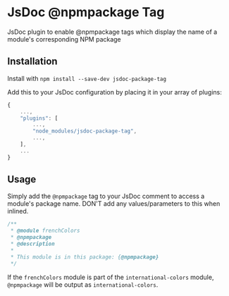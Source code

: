 # JsDoc @npmpackage Tag

JsDoc plugin to enable @npmpackage tags which display the name of a module's corresponding NPM package

## Installation

Install with `npm install --save-dev jsdoc-package-tag`

Add this to your JsDoc configuration by placing it in your array of plugins:

```js
{
	...,
	"plugins": [
		...,
		"node_modules/jsdoc-package-tag",
		...,
	],
	...
}
```

## Usage

Simply add the `@npmpackage` tag to your JsDoc comment to access a module's package name. DON'T add any values/parameters to this when inlined.

```js
/**
 * @module frenchColors
 * @npmpackage
 * @description
 * 
 * This module is in this package: {@npmpackage}
 */
```

If the `frenchColors` module is part of the `international-colors` module, `@npmpackage` will be output as `international-colors`.